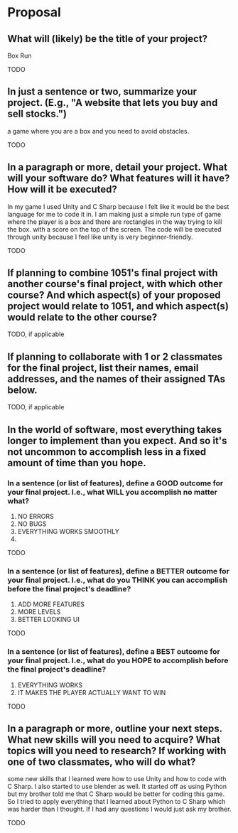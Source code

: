 # Proposal

## What will (likely) be the title of your project?
Box Run

TODO

## In just a sentence or two, summarize your project. (E.g., "A website that lets you buy and sell stocks.")
a game where you are a box and you need to avoid obstacles.

TODO

## In a paragraph or more, detail your project. What will your software do? What features will it have? How will it be executed?
In my game I used Unity and C Sharp because I felt like it would be the best language for me to code it in. I am making just a simple run type of game where the player is a box and there are rectangles in the way trying to kill the box. with a score on the top of the screen. The code will be executed through unity because I feel like unity is very beginner-friendly.

TODO

## If planning to combine 1051's final project with another course's final project, with which other course? And which aspect(s) of your proposed project would relate to 1051, and which aspect(s) would relate to the other course? 

TODO, if applicable

## If planning to collaborate with 1 or 2 classmates for the final project, list their names, email addresses, and the names of their assigned TAs below.

TODO, if applicable

## In the world of software, most everything takes longer to implement than you expect. And so it's not uncommon to accomplish less in a fixed amount of time than you hope.

### In a sentence (or list of features), define a GOOD outcome for your final project. I.e., what WILL you accomplish no matter what?
1. NO ERRORS
2. NO BUGS
3. EVERYTHING WORKS SMOOTHLY
4. 

TODO

### In a sentence (or list of features), define a BETTER outcome for your final project. I.e., what do you THINK you can accomplish before the final project's deadline?
1. ADD MORE FEATURES
2. MORE LEVELS
3. BETTER LOOKING UI

TODO

### In a sentence (or list of features), define a BEST outcome for your final project. I.e., what do you HOPE to accomplish before the final project's deadline?
1. EVERYTHING WORKS
2. IT MAKES THE PLAYER ACTUALLY WANT TO WIN

TODO

## In a paragraph or more, outline your next steps. What new skills will you need to acquire? What topics will you need to research? If working with one of two classmates, who will do what?
some new skills that I learned were how to use Unity and how to code with C Sharp. I also started to use blender as well. It started off as using Python but my brother told me that C Sharp would be better for coding this game. So I tried to apply everything that I learned about Python to C Sharp which was harder than I thought. If I had any questions I would just ask my brother.

TODO
